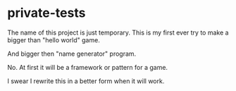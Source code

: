 # private-tests

The name of this project is just temporary. This is my first ever try to make a bigger than "hello world" game.

And bigger then "name generator" program.

No. At first it will be a framework or pattern for a game.

I swear I rewrite this in a better form when it will work.